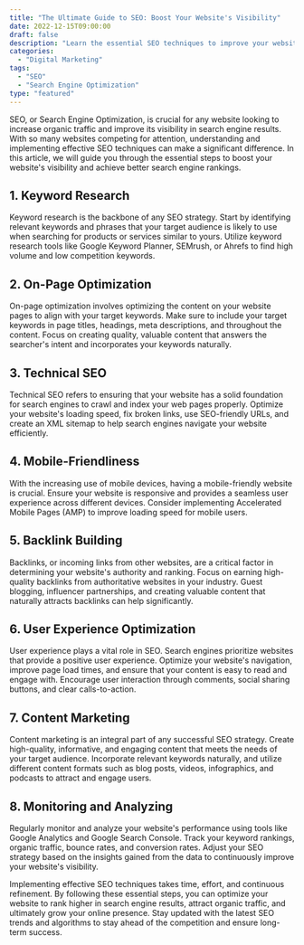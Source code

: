 ```yaml
---
title: "The Ultimate Guide to SEO: Boost Your Website's Visibility"
date: 2022-12-15T09:00:00
draft: false
description: "Learn the essential SEO techniques to improve your website's visibility and attract more organic traffic."
categories:
  - "Digital Marketing"
tags:
  - "SEO"
  - "Search Engine Optimization"
type: "featured"
---
```


SEO, or Search Engine Optimization, is crucial for any website looking to increase organic traffic and improve its visibility in search engine results. With so many websites competing for attention, understanding and implementing effective SEO techniques can make a significant difference. In this article, we will guide you through the essential steps to boost your website's visibility and achieve better search engine rankings.

## 1. Keyword Research

Keyword research is the backbone of any SEO strategy. Start by identifying relevant keywords and phrases that your target audience is likely to use when searching for products or services similar to yours. Utilize keyword research tools like Google Keyword Planner, SEMrush, or Ahrefs to find high volume and low competition keywords.

## 2. On-Page Optimization

On-page optimization involves optimizing the content on your website pages to align with your target keywords. Make sure to include your target keywords in page titles, headings, meta descriptions, and throughout the content. Focus on creating quality, valuable content that answers the searcher's intent and incorporates your keywords naturally.

## 3. Technical SEO

Technical SEO refers to ensuring that your website has a solid foundation for search engines to crawl and index your web pages properly. Optimize your website's loading speed, fix broken links, use SEO-friendly URLs, and create an XML sitemap to help search engines navigate your website efficiently.

## 4. Mobile-Friendliness

With the increasing use of mobile devices, having a mobile-friendly website is crucial. Ensure your website is responsive and provides a seamless user experience across different devices. Consider implementing Accelerated Mobile Pages (AMP) to improve loading speed for mobile users.

## 5. Backlink Building

Backlinks, or incoming links from other websites, are a critical factor in determining your website's authority and ranking. Focus on earning high-quality backlinks from authoritative websites in your industry. Guest blogging, influencer partnerships, and creating valuable content that naturally attracts backlinks can help significantly.

## 6. User Experience Optimization

User experience plays a vital role in SEO. Search engines prioritize websites that provide a positive user experience. Optimize your website's navigation, improve page load times, and ensure that your content is easy to read and engage with. Encourage user interaction through comments, social sharing buttons, and clear calls-to-action.

## 7. Content Marketing

Content marketing is an integral part of any successful SEO strategy. Create high-quality, informative, and engaging content that meets the needs of your target audience. Incorporate relevant keywords naturally, and utilize different content formats such as blog posts, videos, infographics, and podcasts to attract and engage users.

## 8. Monitoring and Analyzing

Regularly monitor and analyze your website's performance using tools like Google Analytics and Google Search Console. Track your keyword rankings, organic traffic, bounce rates, and conversion rates. Adjust your SEO strategy based on the insights gained from the data to continuously improve your website's visibility.

Implementing effective SEO techniques takes time, effort, and continuous refinement. By following these essential steps, you can optimize your website to rank higher in search engine results, attract organic traffic, and ultimately grow your online presence. Stay updated with the latest SEO trends and algorithms to stay ahead of the competition and ensure long-term success.
